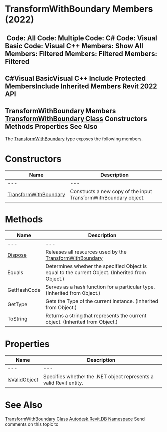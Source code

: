 # TransformWithBoundary Members (2022)

﻿
 Code: All Code: Multiple Code: C# Code: Visual Basic Code: Visual C++  Members: Show All Members: Filtered Members: Filtered Members: Filtered   
---  
C#Visual BasicVisual C++
Include Protected MembersInclude Inherited Members
Revit 2022 API  
---  
TransformWithBoundary Members  
[TransformWithBoundary Class](5d7db6ff-8538-2c84-8e39-d683e0de9ca5.md "TransformWithBoundary Class") Constructors Methods Properties See Also  
---  
The [TransformWithBoundary](5d7db6ff-8538-2c84-8e39-d683e0de9ca5.md "TransformWithBoundary Class") type exposes the following members.
# Constructors
| Name | Description |
| --- | --- |
| --- | --- | --- |
| [TransformWithBoundary](2cddb515-353f-5d9b-3086-a46c1b6ef4aa.md "TransformWithBoundary Constructor") | Constructs a new copy of the input TransformWithBoundary object. |

# Methods
| Name | Description |
| --- | --- |
| --- | --- | --- |
| [Dispose](0112341c-c3a9-2aab-5c99-51f3fb91b8e7.md "Dispose Method") | Releases all resources used by the [TransformWithBoundary](5d7db6ff-8538-2c84-8e39-d683e0de9ca5.md "TransformWithBoundary Class") |
| Equals | Determines whether the specified Object is equal to the current Object. (Inherited from Object.) |
| GetHashCode | Serves as a hash function for a particular type.  (Inherited from Object.) |
| GetType | Gets the Type of the current instance. (Inherited from Object.) |
| ToString | Returns a string that represents the current object. (Inherited from Object.) |

# Properties
| Name | Description |
| --- | --- |
| --- | --- | --- |
| [IsValidObject](e79950d2-d0c4-5579-23e1-637d2ea17257.md "IsValidObject Property") | Specifies whether the .NET object represents a valid Revit entity. |

# See Also
[TransformWithBoundary Class](5d7db6ff-8538-2c84-8e39-d683e0de9ca5.md "TransformWithBoundary Class")
[Autodesk.Revit.DB Namespace](87546ba7-461b-c646-cbb1-2cb8f5bff8b2.md "Autodesk.Revit.DB Namespace")
Send comments on this topic to 